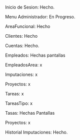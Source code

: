 Inicio de Sesion: Hecho.

Menu Administrador: En Progreso.

AreaFuncional: Hecho

Clientes: Hecho 

Cuentas: Hecho.

Empleados: Hechas pantallas

EmpleadosArea: x

Imputaciones: x

Proyectos: x

Tareas: x

TareasTipo: x

Tasas: Hechas Pantallas

Proyectos: x

Historial Imputaciones: Hecho.

